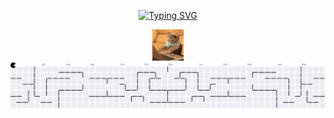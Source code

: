 <!-- Initial Section -->
<div align="center">


<!-- Introduction -->
[![Typing SVG](https://readme-typing-svg.herokuapp.com?font=Fira+Code&pause=1000&width=435&lines=Hi%2C+I'm+Rifki+Rahmatun+Hidayah)](https://git.io/typing-svg)

<img src="./assets/cat-typing.gif" alt="git" width="50" />

<!--
**RIFKIRH/RIFKIRH** is a ✨ _special_ ✨ repository because its `README.md` (this file) appears on your GitHub profile.

Here are some ideas to get you started:

- 🔭 I’m currently working on ...
- 🌱 I’m currently learning ...
- 👯 I’m looking to collaborate on ...
- 🤔 I’m looking for help with ...
- 💬 Ask me about ...
- 📫 How to reach me: ...
- 😄 Pronouns: ...
- ⚡ Fun fact: ...
https://media.giphy.com/media/6vj5quVNRhoQw/giphy.gif?cid=ecf05e47hostozo26mop76oazhp9zscat6bi4yqo213gi2h2&ep=v1_gifs_search&rid=giphy.gif&ct=g
-->
<picture>
  <source media="(prefers-color-scheme: dark)" srcset="https://raw.githubusercontent.com/RIFKIRH/RIFKIRH/output/pacman-contribution-graph-dark.svg">
  <source media="(prefers-color-scheme: light)" srcset="https://raw.githubusercontent.com/RIFKIRH/RIFKIRH/output/pacman-contribution-graph.svg">
  <img alt="pacman contribution graph" src="https://raw.githubusercontent.com/RIFKIRH/RIFKIRH/output/pacman-contribution-graph.svg">
</picture>

###